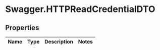 # Swagger.HTTPReadCredentialDTO

## Properties
Name | Type | Description | Notes
------------ | ------------- | ------------- | -------------



